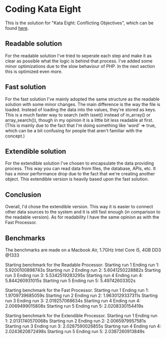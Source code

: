 # Coding Kata Eight
This is the solution for "Kata Eight: Conflicting Objectives", which can be
found [here](http://codekata.pragprog.com/2007/01/kata_eight_conf.html).

## Readable solution
For the readable solution I've tried to seperate each step and make it as clear
as possible what the logic is behind that process. I've added some minor
optimizations due to the slow behaviour of PHP. In the next section this is
optimized even more.

## Fast solution
For the fast solution I've mainly adopted the same structure as the readable
solution with some minor changes. The main difference is the way the file is
loaded. Instead of loading the data into the values, they're stored as keys.
This is a much faster way to search (with isset() instead of in_array() or
array_search()), though in my opinion it is a little bit less readable at first.
(This is mainly due to the fact that I'm doing something like 'word' => true,
 which can be a bit confusing for people that aren't familiar with the concept.)

## Extendible solution
For the extendible solution I've chosen to encapsulate the data providing
process. This way you can read data from files, the database, APIs, etc. It has
a minor performance drop due to the fact that we're creating another object.
This extendible version is heavily based upon the fast solution.

## Conclusion
Overall, I'd chose the extendible version. This way it is easier to connect
other data sources to the system and it is still fast enough (in comparison to
the readable version). As for readability I have the same opinion as with the
Fast Processor.

## Benchmarks
The benchmarks are made on a Macbook Air, 1.7GHz Intel Core i5, 4GB DD3 @1333

Starting benchmark for the Readable Processor.
Starting run 1
Ending run 1: 5.9200100898743s
Starting run 2
Ending run 2: 5.6041250228882s
Starting run 3
Ending run 3: 5.5342519283295s
Starting run 4
Ending run 4: 5.844260931015s
Starting run 5
Ending run 5: 5.49742603302s

Starting benchmark for the Fast Processor.
Starting run 1
Ending run 1: 1.9709739685059s
Starting run 2
Ending run 2: 1.9630129337311s
Starting run 3
Ending run 3: 2.019257068634s
Starting run 4
Ending run 4: 2.0069499015808s
Starting run 5
Ending run 5: 2.0208330154419s

Starting benchmark for the Extendible Processor.
Starting run 1
Ending run 1: 2.0131740570068s
Starting run 2
Ending run 2: 2.0065979957581s
Starting run 3
Ending run 3: 2.0287590026855s
Starting run 4
Ending run 4: 2.0243620872498s
Starting run 5
Ending run 5: 2.0387260913849s

